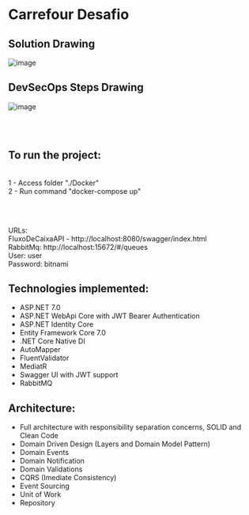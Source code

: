 # Carrefour Desafio

## Solution Drawing

![image](https://github.com/diogocorrealima/desafio-carrefour/assets/13989921/026d787d-c9d2-4f34-9d37-45dce34ac56b)


## DevSecOps Steps Drawing

![image](https://user-images.githubusercontent.com/13989921/217170523-3e763f7d-e4ff-4f78-9283-6b64198cc414.png)





</br></br>
## To run the project:
</br>
1 - Access folder "./Docker"</br>
2 - Run command "docker-compose up"</br>

</br></br>

URLs: </br>
FluxoDeCaixaAPI - http://localhost:8080/swagger/index.html
</br>
RabbitMq: http://localhost:15672/#/queues  </br>
User: user </br>
Password: bitnami
</br>
## Technologies implemented:

- ASP.NET 7.0
 - ASP.NET WebApi Core with JWT Bearer Authentication
 - ASP.NET Identity Core
- Entity Framework Core 7.0
- .NET Core Native DI
- AutoMapper
- FluentValidator
- MediatR
- Swagger UI with JWT support
- RabbitMQ


## Architecture:

- Full architecture with responsibility separation concerns, SOLID and Clean Code
- Domain Driven Design (Layers and Domain Model Pattern)
- Domain Events
- Domain Notification
- Domain Validations
- CQRS (Imediate Consistency)
- Event Sourcing
- Unit of Work
- Repository

